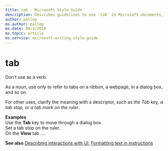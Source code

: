 ```yaml
---
title: tab - Microsoft Style Guide
description: Describes guidelines to use 'tab' in Microsoft documents, and provides usage examples.
author: pallep
ms.author: pallep
ms.date: 09/3/2019
ms.topic: article
ms.service: microsoft-writing-style-guide
---
```


# tab

Don't use as a verb. 

As a noun, use only to refer to tabs on a ribbon, a webpage, in a dialog box, and so on.

For other uses, clarify the meaning with a descriptor, such as *the Tab key, a tab stop,* or *a tab mark on the ruler*.

**Examples**  
Use the **Tab** key to move through a dialog box.  
Set a tab stop on the ruler.  
On the **View** tab ....  

**See also** [Describing interactions with UI](~/procedures-instructions/describing-interactions-with-ui.md), [Formatting text in instructions](~/procedures-instructions/formatting-text-in-instructions.md)

